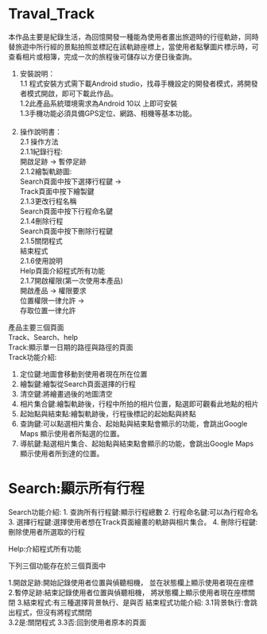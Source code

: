 # Traval_Track

本作品主要是紀錄生活，為回憶開發一種能為使用者畫出旅遊時的行徑軌跡，同時替旅遊中所行經的景點拍照並標記在該軌跡座標上，當使用者點擊圖片標示時，可查看相片或相簿，完成一次的旅程後可儲存以方便日後查詢。

1.	安裝說明：</br>
1.1 程式安裝方式需下載Android studio，找尋手機設定的開發者模式，將開發者模式開啟，即可下載此作品。</br>
1.2此產品系統環境需求為Android 10以   上即可安裝</br>
1.3手機功能必須具備GPS定位、網路、相機等基本功能。 </br>
 
2.	操作說明書：</br>
2.1	操作方法</br>
2.1.1紀錄行程:</br>
開啟足跡 -> 暫停足跡</br>
2.1.2繪製軌跡圖:</br>
Search頁面中按下選擇行程鍵 -></br>
Track頁面中按下繪製鍵</br>
2.1.3更改行程名稱</br>
Search頁面中按下行程命名鍵</br>
2.1.4刪除行程</br>
Search頁面中按下刪除行程鍵</br>
2.1.5關閉程式</br>
結束程式</br>
2.1.6使用說明</br>
Help頁面介紹程式所有功能</br>
2.1.7開啟權限(第一次使用本產品)</br>
開啟產品 -> 權限要求</br>
位置權限一律允許 -></br>
存取位置一律允許</br>


產品主要三個頁面 </br>
Track、Search、help</br>
Track:顯示單一日期的路徑與路徑的頁面</br>
Track功能介紹:
1.	定位鍵:地圖會移動到使用者現在所在位置
2.	繪製鍵:繪製從Search頁面選擇的行程
3.	清空鍵:將繪畫過後的地圖清空
4.	相片集合鍵:繪製軌跡後，行程中所拍的相片位置，點選即可觀看此地點的相片
5.	起始點與結束點:繪製軌跡後，行程後標記的起始點與終點
6.	查詢鍵:可以點選相片集合、起始點與結束點會顯示的功能，會跳出Google Maps 顯示使用者所點選的位置。
7.	導航鍵:點選相片集合、起始點與結束點會顯示的功能，會跳出Google Maps 顯示使用者所到達的位置。</br>
<h1>Search:顯示所有行程</h1>
Search功能介紹:
1.	查詢所有行程鍵:顯示行程總數
2.	行程命名鍵:可以為行程命名
3.	選擇行程鍵:選擇使用者想在Track頁面繪畫的軌跡與相片集合。
4.	刪除行程鍵:刪除使用者所選取的行程

Help:介紹程式所有功能

下列三個功能存在於三個頁面中

1.開啟足跡:開始記錄使用者位置與偵聽相機，
	並在狀態欄上顯示使用者現在座標
2.暫停足跡:結束記錄使用者位置與偵聽相機，
	將狀態欄上顯示使用者現在座標關閉
3.結束程式:有三種選擇背景執行、是與否
結束程式功能介紹:
 3.1背景執行:會跳出程式，但沒有將程式關閉     
 3.2是:關閉程式
 3.3否:回到使用者原本的頁面
 
